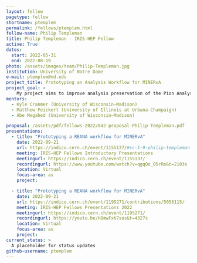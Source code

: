 ```yaml
---
layout: fellow
pagetype: fellow
shortname: ptemplem
permalink: /fellows/ptemplem.html
fellow-name: Philip Templeman
title: Philip Templeman - IRIS-HEP Fellow
active: True
dates:
  start: 2022-05-31
  end: 2022-08-19
photo: /assets/images/team/Philip-Templeman.jpg
institution: University of Notre Dame
e-mail: ptemplem@nd.edu
project_title: Prototyping an Analysis Workflow for MINERvA
project_goal: >
    My project aims to improve analysis preservation of the Pion Analysis for the MINERvA experiment by creating a workflow that is re-executable in REANA. The goal of this is both to improve replicability and to provide a starting point for future MINERvA analyses.
mentors:
  - Kyle Cranmer (University of Wisconsin–Madison)
  - Matthew Feickert (University of Illinois at Urbana-Champaign)
  - Abe Megahed (University of Wisconsin–Madison)

proposal: /assets/pdf/fellows-2022/042-proposal-Philip-Templeman.pdf
presentations:
  - title: "Prototyping a REANA workflow for MINERvA"
    date: 2022-09-21
    url: https://indico.cern.ch/event/1155137/#sc-1-9-philip-templeman-protot
    meeting: IRIS-HEP Fellows Introductory Presentations
    meetingurl: https://indico.cern.ch/event/1155137/
    recordingurl: https://www.youtube.com/watch?v=qgqQo_05rRo&t=2103s
    location: Virtual
    focus-area: as
    project:

  - title: "Prototyping a REANA workflow for MINERvA"
    date: 2022-09-21
    url: https://indico.cern.ch/event/1195271/contributions/5056115/
    meeting: IRIS-HEP Fellows Presentations 2022
    meetingurl: https://indico.cern.ch/event/1195271/
    recordingurl: https://youtu.be/H8mwFxK7sos&t=4327s
    location: Virtual
    focus-area: as
    project:
current_status: >
  A placeholder for status updates
github-username: ptemplem
---
```

